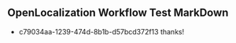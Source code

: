 ## OpenLocalization Workflow Test MarkDown
* c79034aa-1239-474d-8b1b-d57bcd372f13 thanks!

<!--HONumber=Aug16_HO4-->


